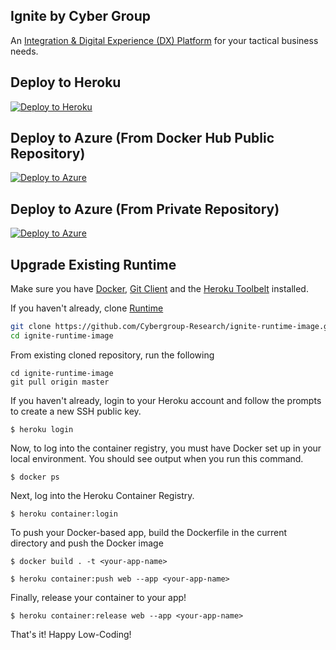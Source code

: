 ## Ignite by Cyber Group

An [Integration & Digital Experience (DX) Platform](https://www.cgignite.com/) for your tactical business needs.

## Deploy to Heroku

[![Deploy to Heroku](https://www.herokucdn.com/deploy/button.svg)](https://heroku.com/deploy?template=https://github.com/Cybergroup-Research/ignite-runtime-image)


## Deploy to Azure (From Docker Hub Public Repository)
[![Deploy to Azure](https://aka.ms/deploytoazurebutton)](https://portal.azure.com/#create/Microsoft.Template/uri/https%3A%2F%2Fraw.githubusercontent.com%2FCybergroup-Research%2Fignite-runtime-image%2Fmaster%2Fazure-app-service-dockerhub-public-image.json)

## Deploy to Azure (From Private Repository)
[![Deploy to Azure](https://aka.ms/deploytoazurebutton)](https://portal.azure.com/#create/Microsoft.Template/uri/https%3A%2F%2Fraw.githubusercontent.com%2FCybergroup-Research%2Fignite-runtime-image%2Fmaster%2Fazure-app-service-docker-private-image.json)


## Upgrade Existing Runtime

Make sure you have [Docker](https://www.docker.com/products/docker-desktop), [Git Client](https://git-scm.com/downloads) and the [Heroku Toolbelt](https://toolbelt.heroku.com/) installed.

If you haven't already, clone [Runtime](https://github.com/Cybergroup-Research/ignite-runtime-image.git)
```sh
git clone https://github.com/Cybergroup-Research/ignite-runtime-image.git
cd ignite-runtime-image
```
From existing cloned repository, run the following
```
cd ignite-runtime-image
git pull origin master
```

If you haven't already, login to your Heroku account and follow the prompts to create a new SSH public key.
```
$ heroku login
```
Now, to log into the container registry, you must have Docker set up in your local environment. You should see output when you run this command.

```
$ docker ps
```
Next, log into the Heroku Container Registry.

```
$ heroku container:login
```
To push your Docker-based app, build the Dockerfile in the current directory and push the Docker image
```
$ docker build . -t <your-app-name>
```

```
$ heroku container:push web --app <your-app-name>
```
Finally, release your container to your app! 
```
$ heroku container:release web --app <your-app-name>
```
That's it! Happy Low-Coding!
